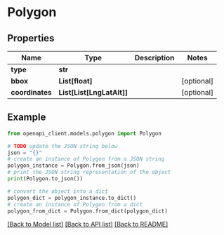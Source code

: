 # Polygon


## Properties

Name | Type | Description | Notes
------------ | ------------- | ------------- | -------------
**type** | **str** |  | 
**bbox** | **List[float]** |  | [optional] 
**coordinates** | **List[List[LngLatAlt]]** |  | [optional] 

## Example

```python
from openapi_client.models.polygon import Polygon

# TODO update the JSON string below
json = "{}"
# create an instance of Polygon from a JSON string
polygon_instance = Polygon.from_json(json)
# print the JSON string representation of the object
print(Polygon.to_json())

# convert the object into a dict
polygon_dict = polygon_instance.to_dict()
# create an instance of Polygon from a dict
polygon_from_dict = Polygon.from_dict(polygon_dict)
```
[[Back to Model list]](../README.md#documentation-for-models) [[Back to API list]](../README.md#documentation-for-api-endpoints) [[Back to README]](../README.md)


